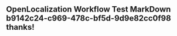 <properties
ms.topic="hero-topic1"
ms.test1="hero-topic"
ms.test2="test"/>

## OpenLocalization Workflow Test MarkDown b9142c24-c969-478c-bf5d-9d9e82cc0f98 thanks!
